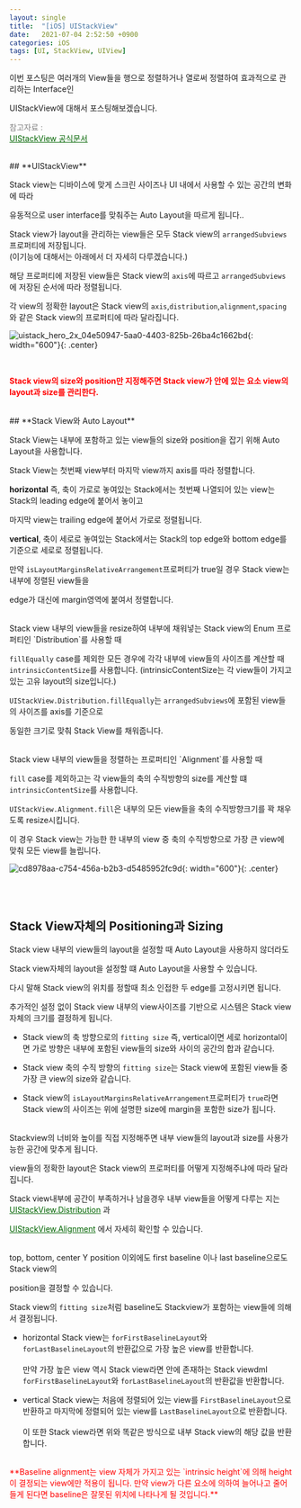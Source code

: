 ```yaml
---
layout: single
title:  "[iOS] UIStackView"
date:   2021-07-04 2:52:50 +0900
categories: iOS
tags: [UI, StackView, UIView]
---
```


이번 포스팅은 여러개의 View들을 행으로 정렬하거나 열로써 정렬하여 효과적으로 관리하는 Interface인 

UIStackView에 대해서 포스팅해보겠습니다.

<span style="color:gray">참고자료 : <br></span><a href ="https://developer.apple.com/documentation/uikit/uistackview" style="color:darkgreen"><U>UIStackView 공식문서</U></a>

<br>
## **UIStackView**

Stack view는 디바이스에 맞게 스크린 사이즈나 UI 내에서 사용할 수 있는 공간의 변화에 따라

유동적으로 user interface를 맞춰주는 Auto Layout을 따르게 됩니다..

Stack view가 layout을 관리하는 view들은 모두 Stack view의 `arrangedSubviews`프로퍼티에 저장됩니다.<br>
(이기능에 대해서는 아래에서 더 자세히 다루겠습니다.)

해당 프로퍼티에 저장된 view들은 Stack view의 `axis`에 따르고 `arrangedSubviews`에 저장된 순서에 따라 정렬됩니다.

각 view의 정확한 layout은 Stack view의 `axis`,`distribution`,`alignment`,`spacing`와 같은 Stack view의 프로퍼티에 따라 달라집니다.


![uistack_hero_2x_04e50947-5aa0-4403-825b-26ba4c1662bd](https://user-images.githubusercontent.com/56648865/124387296-eb34ed00-dd18-11eb-80fe-5855cadf3ca4.png){: width="600"}{: .center}

<br>


<span style="color:red">**Stack view의 size와 position만 지정해주면 Stack view가 안에 있는 요소 view의 layout과 size를 관리한다.**<span>

<br>
## **Stack View와 Auto Layout**

Stack View는 내부에 포함하고 있는 view들의 size와 position을 잡기 위해 Auto Layout을 사용합니다.

Stack View는 첫번째 view부터 마지막 view까지 axis를 따라 정렬합니다.

**horizontal** 즉, 축이 가로로 놓여있는 Stack에서는 첫번째 나열되어 있는 view는 Stack의 leading edge에 붙어서 놓이고

마지막 view는 trailing edge에 붙어서 가로로 정렬됩니다.

**vertical**, 축이 세로로 놓여있는 Stack에서는 Stack의 top edge와 bottom edge를 기준으로 세로로 정렬됩니다.

만약 `isLayoutMarginsRelativeArrangement`프로퍼티가 true일 경우 Stack view는 내부에 정렬된 view들을

edge가 대신에 margin영역에 붙여서 정렬합니다.

<br>
Stack view 내부의 view들을 resize하여 내부에 채워넣는 Stack view의 Enum 프로퍼티인 `Distribution`를 사용할 때

`fillEqually` case를 제외한 모든 경우에 각각 내부에 view들의 사이즈를 계산할 때 `intrinsicContentSize`를 사용합니다.
(intrinsicContentSize는 각 view들이 가지고 있는 고유 layout의 size입니다.)

`UIStackView.Distribution.fillEqually`는 `arrangedSubviews`에 포함된 view들의 사이즈를 axis를 기준으로

동일한 크기로 맞춰 Stack View를 채워줍니다.

<br>
Stack view 내부의 view들을 정렬하는 프로퍼티인 `Alignment`를 사용할 때 

`fill` case를 제외하고는 각 view들의 축의 수직방향의 size를 계산할 떄 `intrinsicContentSize`를 사용합니다.

`UIStackView.Alignment.fill`은 내부의 모든 view들을 축의 수직방향크기를 꽉 채우도록 resize시킵니다.

이 경우 Stack view는 가능한 한 내부의 view 중 축의 수직방향으로 가장 큰 view에 맞춰 모든 view를 늘립니다.

![cd8978aa-c754-456a-b2b3-d5485952fc9d](https://user-images.githubusercontent.com/56648865/124392547-3824bd80-dd31-11eb-9c4e-7f9f252d0bd4.png){: width="600"}{: .center}

<br><br>
## **Stack View자체의 Positioning과 Sizing**

Stack view 내부의 view들의 layout을 설정할 때 Auto Layout을 사용하지 않더라도 

Stack view자체의 layout을 설정할 떄 Auto Layout을 사용할 수 있습니다. 

다시 말해 Stack view의 위치를 정할때 최소 인접한 두 edge를 고정시키면 됩니다.

추가적인 설정 없이 Stack view 내부의 view사이즈를 기반으로 시스템은 Stack view 자체의 크기를 결정하게 됩니다.

*  Stack view의 축 방향으로의 `fitting size` 즉, vertical이면 세로 horizontal이면 가로 방향은 내부에 포함된 view들의 size와 사이의 공간의 합과 같습니다.

*  Stack view 축의 수직 방향의 `fitting size`는 Stack view에 포함된 view들 중 가장 큰 view의 size와 같습니다.

*  Stack view의 `isLayoutMarginsRelativeArrangement`프로퍼티가 `true`라면 Stack view의 사이즈는 위에 설명한 size에 margin을 포함한 size가 됩니다.

<br>
Stackview의 너비와 높이를 직접 지정해주면 내부 view들의 layout과 size를 사용가능한 공간에 맞추게 됩니다.

view들의 정확한 layout은 Stack view의 프로퍼티를 어떻게 지정해주냐에 따라 달라집니다. 

Stack view내부에 공간이 부족하거나 남을경우 내부 view들을 어떻게 다루는 지는 <a href ="https://developer.apple.com/documentation/uikit/uistackview/distribution" style="color:darkgreen"><U>UIStackView.Distribution</U></a> 과

 <a href ="https://developer.apple.com/documentation/uikit/uistackview/alignment" style="color:darkgreen"><U>UIStackView.Alignment</U></a> 에서 자세히 확인할 수 있습니다.

<br>
top, bottom, center Y position 이외에도 first baseline 이나 last baseline으로도 Stack view의

position을 결정할 수 있습니다. 

Stack view의 `fitting size`처럼 baseline도 Stackview가 포함하는 view들에 의해서 결정됩니다.

*  horizontal Stack view는 `forFirstBaselineLayout`와 `forLastBaselineLayout`의 반환값으로 가장 높은 view를 반환합니다.<br><br>만약 가장 높은 view 역시 Stack view라면 안에 존재하는 Stack viewdml `forFirstBaselineLayout`와 `forLastBaselineLayout`의 반환값을 반환합니다.

*  vertical Stack view는 처음에 정렬되어 있는 view를 `FirstBaselineLayout`으로 반환하고 마지막에 정렬되어 있는 view를 `LastBaselineLayout`으로 반환합니다.<br><br>이 또한 Stack view라면 위와 똑같은 방식으로 내부 Stack view의 해당 값을 반환합니다.

<br>
<span style="color:red">**Baseline alignment는 view 자체가 가지고 있는 `intrinsic height`에 의해 height 이 결정되는 view에만 적용이 됩니다. 만약 view가 다른 요소에 의하여 늘어나고 줄어들게 된다면 baseline은 잘못된 위치에 나타나게 될 것입니다.**<span>


